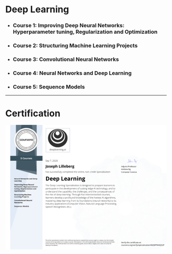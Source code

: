 # Deep Learning
- ### Course 1: Improving Deep Neural Networks: Hyperparameter tuning, Regularization and Optimization
- ### Course 2: Structuring Machine Learning Projects
- ### Course 3: Convolutional Neural Networks
- ### Course 4: Neural Networks and Deep Learning
- ### Course 5: Sequence Models

---

# Certification
<p align="center">
  <img src="Deep Learning Certification Images/Deep_Learning.jpg" | width=800 />
</p>
